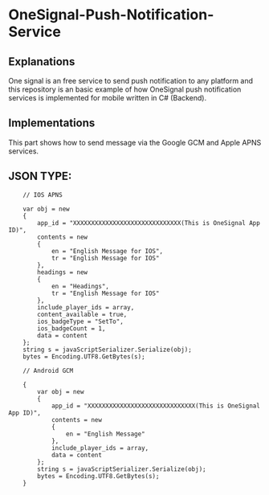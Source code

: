# OneSignal-Push-Notification-Service

## Explanations

One signal is an free service to send push notification to any platform and this repository is an basic example of how OneSignal push notification services is implemented for mobile written in C# (Backend).

## Implementations

This part shows how to send message via the Google GCM and Apple APNS services.

## JSON TYPE:

        // IOS APNS
        
        var obj = new
        {
            app_id = "XXXXXXXXXXXXXXXXXXXXXXXXXXXXXX(This is OneSignal App ID)",
            contents = new
            {
                en = "English Message for IOS",
                tr = "English Message for IOS"
            },
            headings = new
            {
                en = "Headings",
                tr = "English Message for IOS"
            },
            include_player_ids = array,
            content_available = true,
            ios_badgeType = "SetTo",
            ios_badgeCount = 1,
            data = content
        };
        string s = javaScriptSerializer.Serialize(obj);
        bytes = Encoding.UTF8.GetBytes(s);

        // Android GCM
        
        {
            var obj = new
            {
                app_id = "XXXXXXXXXXXXXXXXXXXXXXXXXXXXXX(This is OneSignal App ID)",
                contents = new
                {
                    en = "English Message"
                },
                include_player_ids = array,
                data = content
            };
            string s = javaScriptSerializer.Serialize(obj);
            bytes = Encoding.UTF8.GetBytes(s);
        }

